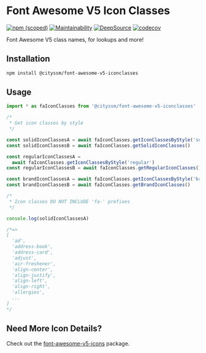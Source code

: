 # Font Awesome V5 Icon Classes

[![npm (scoped)](https://img.shields.io/npm/v/%40cityssm/font-awesome-v5-iconclasses)](https://www.npmjs.com/package/@cityssm/font-awesome-v5-iconclasses)
[![Maintainability](https://api.codeclimate.com/v1/badges/862a6c8243889a143aeb/maintainability)](https://codeclimate.com/github/cityssm/font-awesome-v5-iconclasses/maintainability)
[![DeepSource](https://app.deepsource.com/gh/cityssm/font-awesome-v5-iconclasses.svg/?label=active+issues&show_trend=true&token=HbrQdvk66zStAN8dgUpDF1uV)](https://app.deepsource.com/gh/cityssm/font-awesome-v5-iconclasses/?ref=repository-badge)
[![codecov](https://codecov.io/gh/cityssm/font-awesome-v5-iconclasses/graph/badge.svg?token=YN9VDY6NJX)](https://codecov.io/gh/cityssm/font-awesome-v5-iconclasses)

Font Awesome V5 class names, for lookups and more!

## Installation

```sh
npm install @cityssm/font-awesome-v5-iconclasses
```

## Usage

```javascript
import * as faIconClasses from '@cityssm/font-awesome-v5-iconclasses'

/*
 * Get icon classes by style
 */

const solidIconClassesA = await faIconClasses.getIconClassesByStyle('solid')
const solidIconClassesB = await faIconClasses.getSolidIconClasses()

const regularIconClassesA =
  await faIconClasses.getIconClassesByStyle('regular')
const regularIconClassesB = await faIconClasses.getRegularIconClasses()

const brandIconClassesA = await faIconClasses.getIconClassesByStyle('brands')
const brandIconClassesB = await faIconClasses.getBrandIconClasses()

/*
 * Icon classes DO NOT INCLUDE 'fa-' prefixes
 */

console.log(solidIconClassesA)

/*=>
[
  'ad',
  'address-book',
  'address-card',
  'adjust',
  'air-freshener',
  'align-center',
  'align-justify',
  'align-left',
  'align-right',
  'allergies',
  ...
]
*/
```

## Need More Icon Details?

Check out the [font-awesome-v5-icons](https://github.com/soul-wish/font-awesome-v5-icons) package.
